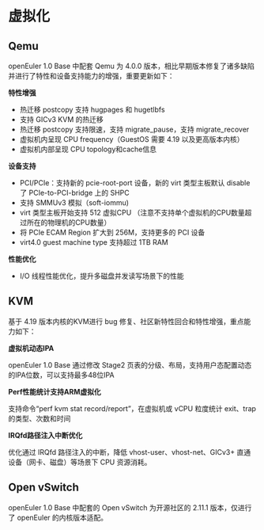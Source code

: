 # 虚拟化<a name="ZH-CN_TOPIC_0185681960"></a>

## Qemu<a name="zh-cn_topic_0185681960_section14349202621712"></a>

openEuler 1.0 Base 中配套 Qemu 为 4.0.0 版本，相比早期版本修复了诸多缺陷并进行了特性和设备支持能力的增强，重要更新如下：

**特性增强**

-   热迁移 postcopy 支持 hugpages 和 hugetlbfs
-   支持 GICv3 KVM 的热迁移
-   热迁移 postcopy 支持限速，支持 migrate\_pause，支持 migrate\_recover
-   虚拟机内呈现 CPU frequency（GuestOS 需要 4.19 以及更高版本内核）
-   虚拟机内部呈现 CPU topology和cache信息

**设备支持**

-   PCI/PCIe：支持新的 pcie-root-port 设备，新的 virt 类型主板默认 disable 了 PCIe-to-PCI-bridge 上的 SHPC
-   支持 SMMUv3 模拟（soft-iommu\)
-   virt 类型主板开始支持 512 虚拟CPU （注意不支持单个虚拟机的CPU数量超过所在的物理机的CPU数量）
-   将 PCIe ECAM Region 扩大到 256M，支持更多的 PCI 设备
-   virt4.0 guest machine type 支持超过 1TB RAM

**性能优化**

-   I/O 线程性能优化，提升多磁盘并发读写场景下的性能

## KVM<a name="zh-cn_topic_0185681960_section2663102117408"></a>

基于 4.19 版本内核的KVM进行 bug 修复、社区新特性回合和特性增强，重点能力如下：

**虚拟机动态IPA**

openEuler 1.0 Base 通过修改 Stage2 页表的分级、布局，支持用户态配置动态的IPA位数，可以支持最多48位IPA

**Perf性能统计支持ARM虚拟化**

支持命令“perf kvm stat record/report”，在虚拟机或 vCPU 粒度统计 exit、trap 的类型、次数和时间

**IRQfd路径注入中断优化**

优化通过 IRQfd 路径注入的中断，降低 vhost-user、vhost-net、GICv3+ 直通设备（网卡、磁盘）等场景下 CPU 资源消耗。

## Open vSwitch<a name="zh-cn_topic_0185681960_section562416012180"></a>

openEuler 1.0 Base 中配套的 Open vSwitch 为开源社区的 2.11.1 版本，仅进行了 openEuler 的内核版本适配。


